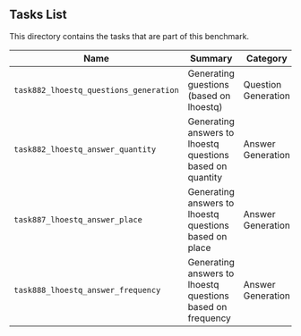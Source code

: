## Tasks List 

This directory contains the tasks that are part of this benchmark. 


Name | Summary | Category
---- | ----------- | --------
`task882_lhoestq_questions_generation` | Generating guestions (based on lhoestq) | Question Generation  
`task882_lhoestq_answer_quantity` | Generating answers to lhoestq questions based on quantity | Answer Generation
`task887_lhoestq_answer_place` | Generating answers to lhoestq questions based on place | Answer Generation
`task888_lhoestq_answer_frequency` | Generating answers to lhoestq questions based on frequency | Answer Generation
